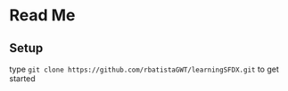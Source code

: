# Read Me

## Setup

type `git clone https://github.com/rbatistaGWT/learningSFDX.git` to get started